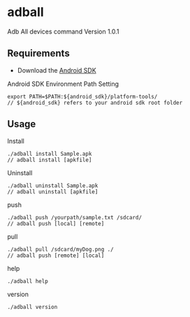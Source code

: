 adball
======

Adb All devices command
Version 1.0.1


## Requirements

* Download the [Android SDK](http://developer.android.com/sdk/index.html)

Android SDK Environment Path Setting

    export PATH=$PATH:${android_sdk}/platform-tools/
    // ${android_sdk} refers to your android sdk root folder

## Usage

Install

    ./adball install Sample.apk
    // adball install [apkfile]


Uninstall

    ./adball uninstall Sample.apk
    // adball uninstall [apkfile]
    
push

    ./adball push /yourpath/sample.txt /sdcard/
    // adball push [local] [remote]
    
pull
    
    ./adball pull /sdcard/myDog.png ./
    // adball push [remote] [local]
    
help

    ./adball help

version

    ./adball version
    
    